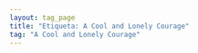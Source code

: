 ```yaml
---
layout: tag_page
title: "Etiqueta: A Cool and Lonely Courage"
tag: "A Cool and Lonely Courage"
---
```

